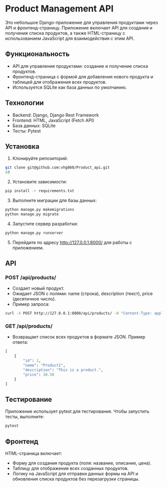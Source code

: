 # Product Management API

Это небольшое Django-приложение для управления продуктами через API и фронтенд-страницу. Приложение включает API для создания и получения списка продуктов, а также HTML-страницу с использованием JavaScript для взаимодействия с этим API.

## Функциональность

- API для управления продуктами: создание и получение списка продуктов.
- Фронтенд-страница с формой для добавления нового продукта и таблицей для отображения всех продуктов.
- Используется SQLite как база данных по умолчанию.

## Технологии

- Backend: Django, Django Rest Framework
- Frontend: HTML, JavaScript (Fetch API)
- База данных: SQLite
- Тесты: Pytest

## Установка

1. Клонируйте репозиторий:

```sh
git clone git@github.com:vhg860/Product_api.git
cd 
```
2. Установите зависимости:
```sh
pip install -r requirements.txt
```
3. Выполните миграции для базы данных:
```sh
python manage.py makemigrations
python manage.py migrate
```
4. Запустите сервер разработки:
```sh
python manage.py runserver
```
5. Перейдите по адресу http://127.0.0.1:8000/ для работы с приложением.

## API
### POST /api/products/
- Создает новый продукт.
- Ожидает JSON с полями: name (строка), description (текст), price (десятичное число).
- Пример запроса:
```bash
curl -X POST http://127.0.0.1:8000/api/products/ -H "Content-Type: application/json" -d '{"name": "Product1", "description": "This is a product.", "price": 10.50}'
```
### GET /api/products/
- Возвращает список всех продуктов в формате JSON.
Пример ответа:
```python
[
    {
        "id": 1,
        "name": "Product1",
        "description": "This is a product.",
        "price": 10.50
    }
]
```
## Тестирование
Приложение использует pytest для тестирования. Чтобы запустить тесты, выполните:
```sh
pytest
```
## Фронтенд
HTML-страница включает:
- Форму для создания продукта (поля: название, описание, цена).
- Таблицу для отображения всех созданных продуктов.
- Логику на JavaScript для отправки данных формы на API и обновления списка продуктов без перезагрузки страницы.